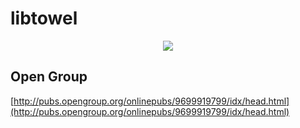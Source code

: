 # libtowel
<p align="center">
<img src="http://i.imgur.com/LFU64N5.jpg" />
</p>

## Open Group

[http://pubs.opengroup.org/onlinepubs/9699919799/idx/head.html](http://pubs.opengroup.org/onlinepubs/9699919799/idx/head.html)
